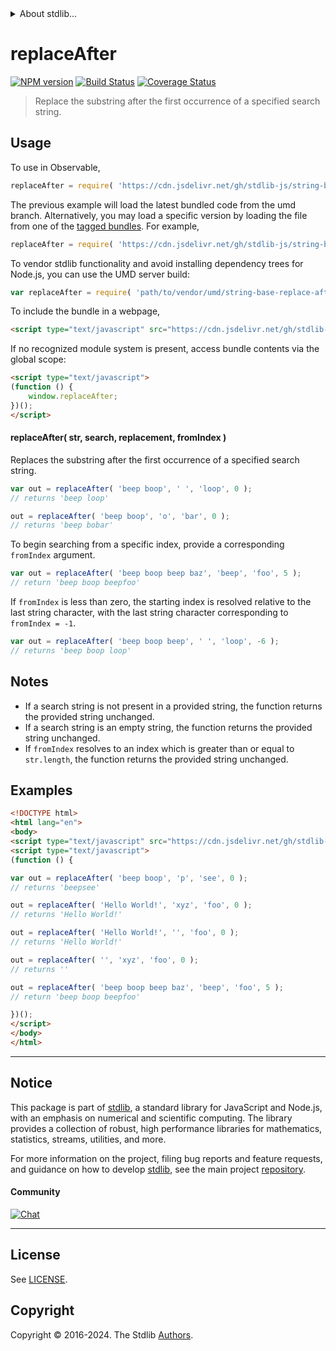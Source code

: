 <!--

@license Apache-2.0

Copyright (c) 2024 The Stdlib Authors.

Licensed under the Apache License, Version 2.0 (the "License");
you may not use this file except in compliance with the License.
You may obtain a copy of the License at

   http://www.apache.org/licenses/LICENSE-2.0

Unless required by applicable law or agreed to in writing, software
distributed under the License is distributed on an "AS IS" BASIS,
WITHOUT WARRANTIES OR CONDITIONS OF ANY KIND, either express or implied.
See the License for the specific language governing permissions and
limitations under the License.

-->


<details>
  <summary>
    About stdlib...
  </summary>
  <p>We believe in a future in which the web is a preferred environment for numerical computation. To help realize this future, we've built stdlib. stdlib is a standard library, with an emphasis on numerical and scientific computation, written in JavaScript (and C) for execution in browsers and in Node.js.</p>
  <p>The library is fully decomposable, being architected in such a way that you can swap out and mix and match APIs and functionality to cater to your exact preferences and use cases.</p>
  <p>When you use stdlib, you can be absolutely certain that you are using the most thorough, rigorous, well-written, studied, documented, tested, measured, and high-quality code out there.</p>
  <p>To join us in bringing numerical computing to the web, get started by checking us out on <a href="https://github.com/stdlib-js/stdlib">GitHub</a>, and please consider <a href="https://opencollective.com/stdlib">financially supporting stdlib</a>. We greatly appreciate your continued support!</p>
</details>

# replaceAfter

[![NPM version][npm-image]][npm-url] [![Build Status][test-image]][test-url] [![Coverage Status][coverage-image]][coverage-url] <!-- [![dependencies][dependencies-image]][dependencies-url] -->

> Replace the substring after the first occurrence of a specified search string.

<!-- Section to include introductory text. Make sure to keep an empty line after the intro `section` element and another before the `/section` close. -->

<section class="intro">

</section>

<!-- /.intro -->

<!-- Package usage documentation. -->



<section class="usage">

## Usage

To use in Observable,

```javascript
replaceAfter = require( 'https://cdn.jsdelivr.net/gh/stdlib-js/string-base-replace-after@umd/browser.js' )
```
The previous example will load the latest bundled code from the umd branch. Alternatively, you may load a specific version by loading the file from one of the [tagged bundles](https://github.com/stdlib-js/string-base-replace-after/tags). For example,

```javascript
replaceAfter = require( 'https://cdn.jsdelivr.net/gh/stdlib-js/string-base-replace-after@v0.1.0-umd/browser.js' )
```

To vendor stdlib functionality and avoid installing dependency trees for Node.js, you can use the UMD server build:

```javascript
var replaceAfter = require( 'path/to/vendor/umd/string-base-replace-after/index.js' )
```

To include the bundle in a webpage,

```html
<script type="text/javascript" src="https://cdn.jsdelivr.net/gh/stdlib-js/string-base-replace-after@umd/browser.js"></script>
```

If no recognized module system is present, access bundle contents via the global scope:

```html
<script type="text/javascript">
(function () {
    window.replaceAfter;
})();
</script>
```

#### replaceAfter( str, search, replacement, fromIndex )

Replaces the substring after the first occurrence of a specified search string.

```javascript
var out = replaceAfter( 'beep boop', ' ', 'loop', 0 );
// returns 'beep loop'

out = replaceAfter( 'beep boop', 'o', 'bar', 0 );
// returns 'beep bobar'
```

To begin searching from a specific index, provide a corresponding `fromIndex` argument.

```javascript
var out = replaceAfter( 'beep boop beep baz', 'beep', 'foo', 5 );
// return 'beep boop beepfoo'
```

If `fromIndex` is less than zero, the starting index is resolved relative to the last string character, with the last string character corresponding to `fromIndex = -1`.

```javascript
var out = replaceAfter( 'beep boop beep', ' ', 'loop', -6 );
// returns 'beep boop loop'
```

</section>

<!-- /.usage -->

<!-- Package usage notes. Make sure to keep an empty line after the `section` element and another before the `/section` close. -->

<section class="notes">

## Notes

-   If a search string is not present in a provided string, the function returns the provided string unchanged.
-   If a search string is an empty string, the function returns the provided string unchanged.
-   If `fromIndex` resolves to an index which is greater than or equal to `str.length`, the function returns the provided string unchanged.

</section>

<!-- /.notes -->

<!-- Package usage examples. -->

<section class="examples">

## Examples

<!-- eslint no-undef: "error" -->

```html
<!DOCTYPE html>
<html lang="en">
<body>
<script type="text/javascript" src="https://cdn.jsdelivr.net/gh/stdlib-js/string-base-replace-after@umd/browser.js"></script>
<script type="text/javascript">
(function () {

var out = replaceAfter( 'beep boop', 'p', 'see', 0 );
// returns 'beepsee'

out = replaceAfter( 'Hello World!', 'xyz', 'foo', 0 );
// returns 'Hello World!'

out = replaceAfter( 'Hello World!', '', 'foo', 0 );
// returns 'Hello World!'

out = replaceAfter( '', 'xyz', 'foo', 0 );
// returns ''

out = replaceAfter( 'beep boop beep baz', 'beep', 'foo', 5 );
// return 'beep boop beepfoo'

})();
</script>
</body>
</html>
```

</section>

<!-- /.examples -->

<!-- Section to include cited references. If references are included, add a horizontal rule *before* the section. Make sure to keep an empty line after the `section` element and another before the `/section` close. -->

<section class="references">

</section>

<!-- /.references -->

<!-- Section for related `stdlib` packages. Do not manually edit this section, as it is automatically populated. -->

<section class="related">

</section>

<!-- /.related -->

<!-- Section for all links. Make sure to keep an empty line after the `section` element and another before the `/section` close. -->


<section class="main-repo" >

* * *

## Notice

This package is part of [stdlib][stdlib], a standard library for JavaScript and Node.js, with an emphasis on numerical and scientific computing. The library provides a collection of robust, high performance libraries for mathematics, statistics, streams, utilities, and more.

For more information on the project, filing bug reports and feature requests, and guidance on how to develop [stdlib][stdlib], see the main project [repository][stdlib].

#### Community

[![Chat][chat-image]][chat-url]

---

## License

See [LICENSE][stdlib-license].


## Copyright

Copyright &copy; 2016-2024. The Stdlib [Authors][stdlib-authors].

</section>

<!-- /.stdlib -->

<!-- Section for all links. Make sure to keep an empty line after the `section` element and another before the `/section` close. -->

<section class="links">

[npm-image]: http://img.shields.io/npm/v/@stdlib/string-base-replace-after.svg
[npm-url]: https://npmjs.org/package/@stdlib/string-base-replace-after

[test-image]: https://github.com/stdlib-js/string-base-replace-after/actions/workflows/test.yml/badge.svg?branch=v0.1.0
[test-url]: https://github.com/stdlib-js/string-base-replace-after/actions/workflows/test.yml?query=branch:v0.1.0

[coverage-image]: https://img.shields.io/codecov/c/github/stdlib-js/string-base-replace-after/main.svg
[coverage-url]: https://codecov.io/github/stdlib-js/string-base-replace-after?branch=main

<!--

[dependencies-image]: https://img.shields.io/david/stdlib-js/string-base-replace-after.svg
[dependencies-url]: https://david-dm.org/stdlib-js/string-base-replace-after/main

-->

[chat-image]: https://img.shields.io/gitter/room/stdlib-js/stdlib.svg
[chat-url]: https://app.gitter.im/#/room/#stdlib-js_stdlib:gitter.im

[stdlib]: https://github.com/stdlib-js/stdlib

[stdlib-authors]: https://github.com/stdlib-js/stdlib/graphs/contributors

[umd]: https://github.com/umdjs/umd
[es-module]: https://developer.mozilla.org/en-US/docs/Web/JavaScript/Guide/Modules

[deno-url]: https://github.com/stdlib-js/string-base-replace-after/tree/deno
[deno-readme]: https://github.com/stdlib-js/string-base-replace-after/blob/deno/README.md
[umd-url]: https://github.com/stdlib-js/string-base-replace-after/tree/umd
[umd-readme]: https://github.com/stdlib-js/string-base-replace-after/blob/umd/README.md
[esm-url]: https://github.com/stdlib-js/string-base-replace-after/tree/esm
[esm-readme]: https://github.com/stdlib-js/string-base-replace-after/blob/esm/README.md
[branches-url]: https://github.com/stdlib-js/string-base-replace-after/blob/main/branches.md

[stdlib-license]: https://raw.githubusercontent.com/stdlib-js/string-base-replace-after/main/LICENSE

</section>

<!-- /.links -->
